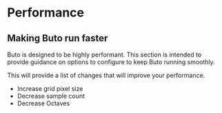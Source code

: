 
# Performance
## Making Buto run faster
Buto is designed to be highly performant. This section is intended to provide guidance on options to configure to keep Buto running smoothly.

This will provide a list of changes that will improve your performance.

- Increase grid pixel size
- Decrease sample count
- Decrease Octaves